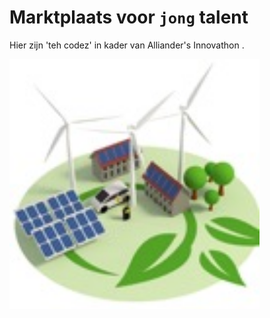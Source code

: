 # Marktplaats voor `jong` talent

Hier zijn 'teh codez' in kader van Alliander's Innovathon .

<img src="mvt.web/plaatjes/energietransitie1.jpg" width="400" float="right">
